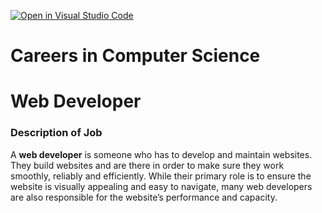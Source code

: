 [![Open in Visual Studio Code](https://classroom.github.com/assets/open-in-vscode-c66648af7eb3fe8bc4f294546bfd86ef473780cde1dea487d3c4ff354943c9ae.svg)](https://classroom.github.com/online_ide?assignment_repo_id=8805027&assignment_repo_type=AssignmentRepo)
# Careers in Computer Science

# Web Developer 
### Description of Job
A **web developer** is someone who has to develop and maintain websites. They build websites and are there in order to make sure they work smoothly, reliably and efficiently. While their primary role is to ensure the website is visually appealing and easy to navigate, many web developers are also responsible for the website’s performance and capacity. 
